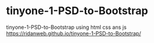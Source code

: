 # tinyone-1-PSD-to-Bootstrap
tinyone-1-PSD-to-Bootstrap using html css ans js
https://ridanweb.github.io/tinyone-1-PSD-to-Bootstrap/
